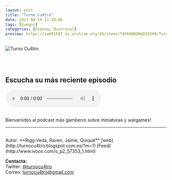 ```yaml
---
layout: post
title: "Turno Cu4tro"
date: 2017-08-19 11:20:05
tags: [Juegos]
categories: [Espana, Quincenal]
preview: https://ia601507.us.archive.org/29/items/TAPEANDORADIO500/Turnocuatro300%20-%20Rigg%20Veda.jpeg
---
```


![Turno Cu4tro](https://ia801507.us.archive.org/29/items/TAPEANDORADIO500/Turnocuatro500%20-%20Rigg%20Veda.jpeg)

<br/>
<br/>

## Escucha su más reciente episodio

<!--reproductor-feed=http://www.ivoox.com/podcast-turno-cu4tro_fg_f157353_filtro_1.xml-->
<!--reproductor-start-->
<audio id="audio" preload="auto" controls="" src="http://www.ivoox.com/turno-cu4tro-temporada-06-episodio-13_mf_26017244_feed_1.mp3"></audio>
<!--reproductor-end-->

<br/>  
Bienvenidos al podcast más gamberro sobre miniaturas y wargames!

_ _ _

<br>
Autor: **Rigg Veda, Raven, Jaime, Quique**  
[web](http://turnocu4tro.blogspot.com.es/?m=1)  
[Feed](http://www.ivoox.com/s_p2_57353_1.html)  


**Contacta:**  
Twitter: [@turnocu4tro](https://twitter.com/turnocu4tro)  
Correo: [turnocu4tro@gmail.com](mailto:turnocu4tro@gmail.com)  
